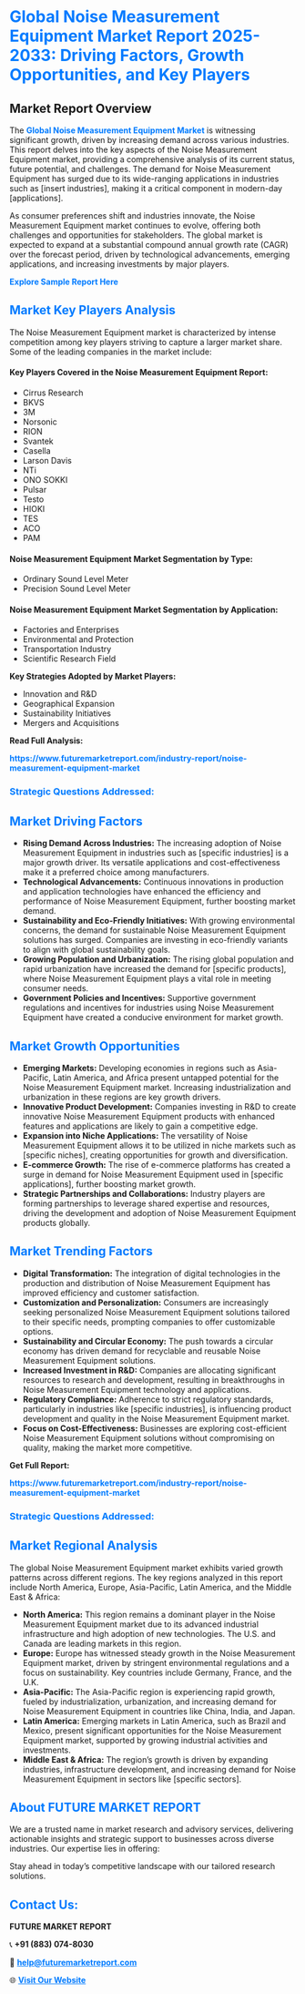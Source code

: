 <h1 style="color: #007BFF;">Global Noise Measurement Equipment Market Report 2025-2033: Driving Factors, Growth Opportunities, and Key Players</h1>

<section id="overview">
<h2>Market Report Overview</h2>
<p>The <a href="https://www.futuremarketreport.com/industry-report/noise-measurement-equipment-market" style="color: #007BFF; text-decoration: none;"><strong>Global Noise Measurement Equipment Market</strong></a> is witnessing significant growth, driven by increasing demand across various industries. This report delves into the key aspects of the Noise Measurement Equipment market, providing a comprehensive analysis of its current status, future potential, and challenges. The demand for Noise Measurement Equipment has surged due to its wide-ranging applications in industries such as [insert industries], making it a critical component in modern-day [applications].</p>
<p>As consumer preferences shift and industries innovate, the Noise Measurement Equipment market continues to evolve, offering both challenges and opportunities for stakeholders. The global market is expected to expand at a substantial compound annual growth rate (CAGR) over the forecast period, driven by technological advancements, emerging applications, and increasing investments by major players.</p>
</section>

<section id="overview">
<p><a href="https://www.futuremarketreport.com/request-sample/reportId=92220" style="color: #007BFF; text-decoration: none;"><strong>Explore Sample Report Here</strong></a></p>
</section>

<section id="key-players">
<h2 style="color: #007BFF;">Market Key Players Analysis</h2>
<p>The Noise Measurement Equipment market is characterized by intense competition among key players striving to capture a larger market share. Some of the leading companies in the market include:</p>
<h4>Key Players Covered in the Noise Measurement Equipment Report:</h4>
<ul><li>Cirrus Research</li><li>BKVS</li><li>3M</li><li>Norsonic</li><li>RION</li><li>Svantek</li><li>Casella</li><li>Larson Davis</li><li>NTi</li><li>ONO SOKKI</li><li>Pulsar</li><li>Testo</li><li>HIOKI</li><li>TES</li><li>ACO</li><li>PAM</li></ul>
<h4>Noise Measurement Equipment Market Segmentation by Type:</h4>
<ul><li>Ordinary Sound Level Meter</li><li>Precision Sound Level Meter</li></ul>

<h4>Noise Measurement Equipment Market Segmentation by Application:</h4>
<ul><li>Factories and Enterprises</li><li>Environmental and Protection</li><li>Transportation Industry</li><li>Scientific Research Field</li></ul>
<p><strong>Key Strategies Adopted by Market Players:</strong></p>
<ul>
<li>Innovation and R&D</li>
<li>Geographical Expansion</li>
<li>Sustainability Initiatives</li>
<li>Mergers and Acquisitions</li>
</ul>
</section>

<section>
<p><strong>Read Full Analysis: </strong></p><a href="https://www.futuremarketreport.com/industry-report/noise-measurement-equipment-market" style="color: #007BFF; text-decoration: none;"><strong>https://www.futuremarketreport.com/industry-report/noise-measurement-equipment-market</strong></a>
<h3 style="color: #007BFF;">Strategic Questions Addressed:</h3>
</section>

<section id="driving-factors">
<h2 style="color: #007BFF;">Market Driving Factors</h2>
<ul>
<li><strong>Rising Demand Across Industries:</strong> The increasing adoption of Noise Measurement Equipment in industries such as [specific industries] is a major growth driver. Its versatile applications and cost-effectiveness make it a preferred choice among manufacturers.</li>
<li><strong>Technological Advancements:</strong> Continuous innovations in production and application technologies have enhanced the efficiency and performance of Noise Measurement Equipment, further boosting market demand.</li>
<li><strong>Sustainability and Eco-Friendly Initiatives:</strong> With growing environmental concerns, the demand for sustainable Noise Measurement Equipment solutions has surged. Companies are investing in eco-friendly variants to align with global sustainability goals.</li>
<li><strong>Growing Population and Urbanization:</strong> The rising global population and rapid urbanization have increased the demand for [specific products], where Noise Measurement Equipment plays a vital role in meeting consumer needs.</li>
<li><strong>Government Policies and Incentives:</strong> Supportive government regulations and incentives for industries using Noise Measurement Equipment have created a conducive environment for market growth.</li>
</ul>
</section>

<section id="growth-opportunities">
<h2 style="color: #007BFF;">Market Growth Opportunities</h2>
<ul>
<li><strong>Emerging Markets:</strong> Developing economies in regions such as Asia-Pacific, Latin America, and Africa present untapped potential for the Noise Measurement Equipment market. Increasing industrialization and urbanization in these regions are key growth drivers.</li>
<li><strong>Innovative Product Development:</strong> Companies investing in R&D to create innovative Noise Measurement Equipment products with enhanced features and applications are likely to gain a competitive edge.</li>
<li><strong>Expansion into Niche Applications:</strong> The versatility of Noise Measurement Equipment allows it to be utilized in niche markets such as [specific niches], creating opportunities for growth and diversification.</li>
<li><strong>E-commerce Growth:</strong> The rise of e-commerce platforms has created a surge in demand for Noise Measurement Equipment used in [specific applications], further boosting market growth.</li>
<li><strong>Strategic Partnerships and Collaborations:</strong> Industry players are forming partnerships to leverage shared expertise and resources, driving the development and adoption of Noise Measurement Equipment products globally.</li>
</ul>
</section>

<section id="trending-factors">
<h2 style="color: #007BFF;">Market Trending Factors</h2>
<ul>
<li><strong>Digital Transformation:</strong> The integration of digital technologies in the production and distribution of Noise Measurement Equipment has improved efficiency and customer satisfaction.</li>
<li><strong>Customization and Personalization:</strong> Consumers are increasingly seeking personalized Noise Measurement Equipment solutions tailored to their specific needs, prompting companies to offer customizable options.</li>
<li><strong>Sustainability and Circular Economy:</strong> The push towards a circular economy has driven demand for recyclable and reusable Noise Measurement Equipment solutions.</li>
<li><strong>Increased Investment in R&D:</strong> Companies are allocating significant resources to research and development, resulting in breakthroughs in Noise Measurement Equipment technology and applications.</li>
<li><strong>Regulatory Compliance:</strong> Adherence to strict regulatory standards, particularly in industries like [specific industries], is influencing product development and quality in the Noise Measurement Equipment market.</li>
<li><strong>Focus on Cost-Effectiveness:</strong> Businesses are exploring cost-efficient Noise Measurement Equipment solutions without compromising on quality, making the market more competitive.</li>
</ul>
</section>

<section>
<p><strong>Get Full Report: </strong></p><a href="https://www.futuremarketreport.com/industry-report/noise-measurement-equipment-market" style="color: #007BFF; text-decoration: none;"><strong>https://www.futuremarketreport.com/industry-report/noise-measurement-equipment-market</strong></a>
<h3 style="color: #007BFF;">Strategic Questions Addressed:</h3>
</section>


<section id="regional-analysis">
<h2 style="color: #007BFF;">Market Regional Analysis</h2>
<p>The global Noise Measurement Equipment market exhibits varied growth patterns across different regions. The key regions analyzed in this report include North America, Europe, Asia-Pacific, Latin America, and the Middle East & Africa:</p>
<ul>
<li><strong>North America:</strong> This region remains a dominant player in the Noise Measurement Equipment market due to its advanced industrial infrastructure and high adoption of new technologies. The U.S. and Canada are leading markets in this region.</li>
<li><strong>Europe:</strong> Europe has witnessed steady growth in the Noise Measurement Equipment market, driven by stringent environmental regulations and a focus on sustainability. Key countries include Germany, France, and the U.K.</li>
<li><strong>Asia-Pacific:</strong> The Asia-Pacific region is experiencing rapid growth, fueled by industrialization, urbanization, and increasing demand for Noise Measurement Equipment in countries like China, India, and Japan.</li>
<li><strong>Latin America:</strong> Emerging markets in Latin America, such as Brazil and Mexico, present significant opportunities for the Noise Measurement Equipment market, supported by growing industrial activities and investments.</li>
<li><strong>Middle East & Africa:</strong> The region’s growth is driven by expanding industries, infrastructure development, and increasing demand for Noise Measurement Equipment in sectors like [specific sectors].</li>
</ul>
</section>

<footer>
<h2 style="color: #007BFF;">About FUTURE MARKET REPORT</h2>
<p>We are a trusted name in market research and advisory services, delivering actionable insights and strategic support to businesses across diverse industries. Our expertise lies in offering:</p>

<p>Stay ahead in today’s competitive landscape with our tailored research solutions.</p>

<h2 style="color: #007BFF;">Contact Us:</h2>
<p><strong>FUTURE MARKET REPORT</strong></p>
<p>📞 <strong>+91 (883) 074-8030</strong></p>
<p>📧 <strong><a href="mailto:help@futuremarketreport.com" style="color: #007BFF;">help@futuremarketreport.com</a></strong></p>
<p>🌐 <strong><a href="https://www.futuremarketreport.com/" style="color: #007BFF;">Visit Our Website</a></strong></p>
</footer>